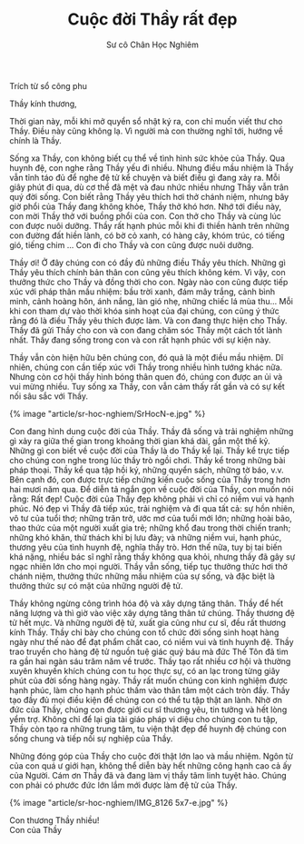 ﻿---
title: Cuộc đời Thầy rất đẹp
author: Sư cô Chân Học Nghiêm
---

<p class="editors-note">Trích từ sổ công phu</p>

Thầy kính thương,

Thời gian này, mỗi khi mở quyển sổ nhật ký ra, con chỉ muốn viết thư cho Thầy. Điều này cũng không lạ. Vì người mà con thường nghĩ tới, hướng về chính là Thầy.

Sống xa Thầy, con không biết cụ thể về tình hình sức khỏe của Thầy. Qua huynh đệ, con nghe rằng Thầy yếu đi nhiều. Nhưng điều mầu nhiệm là Thầy vẫn tỉnh táo đủ để nghe đệ tử kể chuyện và biết điều gì đang xảy ra. Mỗi giây phút đi qua, dù cơ thể đã mệt và đau nhức nhiều nhưng Thầy vẫn trân quý đời sống. Con biết rằng Thầy yêu thích hơi thở chánh niệm, nhưng bây giờ phổi của Thầy đang không khỏe, Thầy thở khó hơn. Nhớ tới điều này, con mời Thầy thở với buồng phổi của con. Con thở cho Thầy và cùng lúc con được nuôi dưỡng. Thầy rất hạnh phúc mỗi khi đi thiền hành trên những con đường đất hiền lành, có bờ cỏ xanh, có hàng cây, khóm trúc, có tiếng gió, tiếng chim ... Con đi cho Thầy và con cũng được nuôi dưỡng. 

Thầy ơi! Ở đây chúng con có đầy đủ những điều Thầy yêu thích. Những gì Thầy yêu thích chính bản thân con cũng yêu thích không kém. Vì vậy, con thưởng thức cho Thầy và đồng thời cho con. Ngày nào con cũng được tiếp xúc với pháp thân mầu nhiệm: bầu trời xanh, đám mây trắng, cảnh bình minh, cảnh hoàng hôn, ánh nắng, làn gió nhẹ, những chiếc lá mùa thu… Mỗi khi con tham dự vào thời khóa sinh hoạt của đại chúng, con cũng ý thức rằng đó là điều Thầy yêu thích được làm. Và con đang thực hiện cho Thầy. Thầy đã gửi Thầy cho con và con đang chăm sóc Thầy một cách tốt lành nhất. Thầy đang sống trong con và con rất hạnh phúc với sự kiện này. 

Thầy vẫn còn hiện hữu bên chúng con, đó quả là một điều mầu nhiệm. Dĩ nhiên, chúng con cần tiếp xúc với Thầy trong nhiều hình tướng khác nữa. Nhưng còn cơ hội thấy hình bóng thân quen đó, chúng con được an ủi và vui mừng nhiều. Tuy sống xa Thầy, con vẫn cảm thấy rất gần và có sự kết nối sâu sắc với Thầy.

{% image "article/sr-hoc-nghiem/SrHocN-e.jpg" %}

Con đang hình dung cuộc đời của Thầy. Thầy đã sống và trải nghiệm những gì xảy ra giữa thế gian trong khoảng thời gian khá dài, gần một thế kỷ. Những gì con biết về cuộc đời của Thầy là do Thầy kể lại. Thầy kể trực tiếp cho chúng con nghe trong lúc thầy trò ngồi chơi. Thầy kể trong những bài pháp thoại. Thầy kể qua tập hồi ký, những quyển sách, những tờ báo, v.v. Bên cạnh đó, con được trực tiếp chứng kiến cuộc sống của Thầy trong hơn hai mươi năm qua. Để diễn tả ngắn gọn về cuộc đời của Thầy, con muốn nói rằng: Rất đẹp! Cuộc đời của Thầy đẹp không phải vì chỉ có niềm vui và hạnh phúc. Nó đẹp vì Thầy đã tiếp xúc, trải nghiệm và đi qua tất cả: sự hồn nhiên, vô tư của tuổi thơ; những trăn trở, ước mơ của tuổi mới lớn; những hoài bão, thao thức của một người xuất gia trẻ; những khổ đau trong thời chiến tranh; những khó khăn, thử thách khi bị lưu đày; và những niềm vui, hạnh phúc, thương yêu của tình huynh đệ, nghĩa thầy trò. Hơn thế nữa, tuy bị tai biến khá nặng, nhiều bác sĩ nghĩ rằng thầy không qua khỏi, nhưng thầy đã gây sự ngạc nhiên lớn cho mọi người. Thầy vẫn sống, tiếp tục thưởng thức hơi thở chánh niệm, thưởng thức những mầu nhiệm của sự sống, và đặc biệt là thưởng thức sự có mặt của những người đệ tử.

Thầy không ngừng công trình hóa độ và xây dựng tăng thân. Thầy để hết năng lượng và thì giờ vào việc xây dựng tăng thân tứ chúng. Thầy thương đệ tử hết mực. Và những người đệ tử, xuất gia cũng như cư sĩ, đều rất thương kính Thầy. Thầy chỉ bày cho chúng con tổ chức đời sống sinh hoạt hàng ngày như thế nào để đạt phẩm chất cao, có niềm vui và tình huynh đệ. Thầy trao truyền cho hàng đệ tử nguồn tuệ giác quý báu mà đức Thế Tôn đã tìm ra gần hai ngàn sáu trăm năm về trước. Thầy tạo rất nhiều cơ hội và thường xuyên khuyến khích chúng con tu học thực sự, có an lạc trong từng giây phút của đời sống hàng ngày. Thầy rất muốn chúng con kinh nghiệm được hạnh phúc, làm cho hạnh phúc thấm vào thân tâm một cách tròn đầy. Thầy tạo đầy đủ mọi điều kiện để chúng con có thể tu tập thật an lành. Nhờ ơn đức của Thầy, chúng con được giới cư sĩ thương yêu, tin tưởng và hết lòng yểm trợ. Không chỉ để lại gia tài giáo pháp vi diệu cho chúng con tu tập, Thầy còn tạo ra những trung tâm, tu viện thật đẹp để huynh đệ chúng con sống chung và tiếp nối sự nghiệp của Thầy. 

Những đóng góp của Thầy cho cuộc đời thật lớn lao và mầu nhiệm. Ngôn từ của con quá ư giới hạn, không thể diễn bày hết những công hạnh cao cả ấy của Người. Cám ơn Thầy đã và đang làm vị thầy tâm linh tuyệt hảo. Chúng con phải có phước đức lớn lắm mới được làm đệ tử của Thầy. 

{% image "article/sr-hoc-nghiem/IMG_8126 5x7-e.jpg" %}

<p class="noIndent">Con thương Thầy nhiều!<br/>
Con của Thầy</p>
